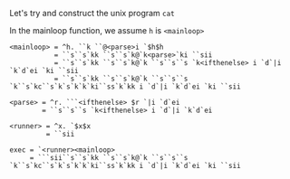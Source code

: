 Let's try and construct the unix program `cat`

In the mainloop function, we assume `h` is `<mainloop>`

	<mainloop> = ^h. ``k ``@<parse>i `$h$h
	           = ``s``s`kk ``s``s`k@`k<parse>`ki ``sii
	           = ``s``s`kk ``s``s`k@`k ``s``s``s `k<ifthenelse> i `d`|i `k`d`ei `ki ``sii
	           = ``s``s`kk ``s``s`k@`k ``s``s``s `k``s`kc``s`k`s`k`k`ki``ss`k`kk i `d`|i `k`d`ei `ki ``sii

	<parse> = ^r. ```<ifthenelse> $r `|i `d`ei
	        = ``s``s``s `k<ifthenelse> i `d`|i `k`d`ei

	<runner> = ^x. `$x$x
	         = ``sii

	exec = `<runner><mainloop>
	     = ```sii``s``s`kk ``s``s`k@`k ``s``s``s `k``s`kc``s`k`s`k`k`ki``ss`k`kk i `d`|i `k`d`ei `ki ``sii